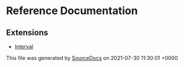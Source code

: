 # Reference Documentation

## Extensions

-   [Interval](extensions/Interval.md)

This file was generated by [SourceDocs](https://github.com/eneko/SourceDocs) on 2021-07-30 11:30:01 +0000